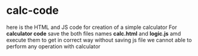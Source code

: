 # calc-code
here is the HTML and JS code for creation of a simple calculator
For **calculator code** save the both files names **calc.html** and **logic.js**
amd execute them to get in correct way
without saving js file we cannot able to perform any operation with calculator 
